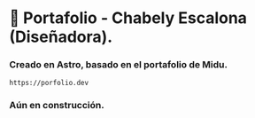 # 🚀 Portafolio - Chabely Escalona (Diseñadora).

### Creado en Astro, basado en el portafolio de Midu.
```https://porfolio.dev```

### Aún en construcción.
